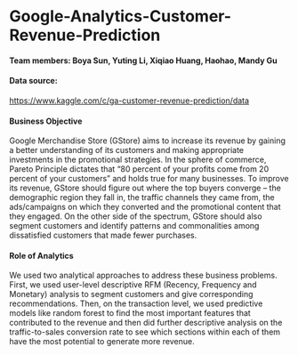 # Google-Analytics-Customer-Revenue-Prediction
#### Team members: Boya Sun, Yuting Li, Xiqiao Huang, Haohao, Mandy Gu
#### Data source: 
https://www.kaggle.com/c/ga-customer-revenue-prediction/data
#### Business Objective
Google Merchandise Store (GStore) aims to increase its revenue by gaining a better understanding of its customers and making appropriate investments in the
promotional strategies. In the sphere of commerce, Pareto Principle dictates that “80 percent of
your profits come from 20 percent of your customers” and holds true for many businesses. To
improve its revenue, GStore should figure out
where the top buyers converge – the demographic region they fall in, the traffic channels they
came from, the ads/campaigns on which they converted and the promotional content that they
engaged. On
the other side of the spectrum, GStore should also segment customers and identify patterns and commonalities among
dissatisfied customers that made fewer purchases. 

#### Role of Analytics
We used two analytical approaches to address these business problems. First, we used user-level
descriptive RFM (Recency, Frequency and Monetary) analysis to segment customers and give
corresponding recommendations. Then, on the transaction level, we used predictive models like
random forest to find the most important features that contributed to the revenue and then did
further descriptive analysis on the traffic-to-sales conversion rate to see which sections within each
of them have the most potential to generate more revenue. 

